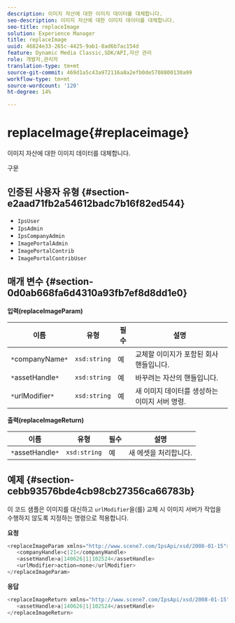 ```yaml
---
description: 이미지 자산에 대한 이미지 데이터를 대체합니다.
seo-description: 이미지 자산에 대한 이미지 데이터를 대체합니다.
seo-title: replaceImage
solution: Experience Manager
title: replaceImage
uuid: 46824e33-265c-4425-9ab1-8ad6b7ac154d
feature: Dynamic Media Classic,SDK/API,자산 관리
role: 개발자,관리자
translation-type: tm+mt
source-git-commit: 469d1a5c43a972116a8a2efb0de5708800130a99
workflow-type: tm+mt
source-wordcount: '120'
ht-degree: 14%

---
```



# replaceImage{#replaceimage}

이미지 자산에 대한 이미지 데이터를 대체합니다.

구문

## 인증된 사용자 유형 {#section-e2aad71fb2a54612badc7b16f82ed544}

* `IpsUser`
* `IpsAdmin`
* `IpsCompanyAdmin`
* `ImagePortalAdmin`
* `ImagePortalContrib`
* `ImagePortalContribUser`

## 매개 변수 {#section-0d0ab668fa6d4310a93fb7ef8d8dd1e0}

**입력(replaceImageParam)**

| 이름 | 유형 | 필수 | 설명 |
|---|---|---|---|
| `*`companyName`*` | `xsd:string` | 예 | 교체할 이미지가 포함된 회사 핸들입니다. |
| `*`assetHandle`*` | `xsd:string` | 예 | 바꾸려는 자산의 핸들입니다. |
| `*`urlModifier`*` | `xsd:string` | 예 | 새 이미지 데이터를 생성하는 이미지 서버 명령. |

**출력(replaceImageReturn)**

| 이름 | 유형 | 필수 | 설명 |
|---|---|---|---|
| `*`assetHandle`*` | `xsd:string` | 예 | 새 에셋을 처리합니다. |

## 예제 {#section-cebb93576bde4cb98cb27356ca66783b}

이 코드 샘플은 이미지를 대신하고 `urlModifier`을(를) 교체 시 이미지 서버가 작업을 수행하지 않도록 지정하는 명령으로 적용합니다.

**요청**

```java
<replaceImageParam xmlns="http://www.scene7.com/IpsApi/xsd/2008-01-15">
   <companyHandle>c|21</companyHandle>
   <assetHandle>a|140626|1|102524</assetHandle>
   <urlModifier>action=none</urlModifier>
</replaceImageParam>
```

**응답**

```java
<replaceImageReturn xmlns="http://www.scene7.com/IpsApi/xsd/2008-01-15">
   <assetHandle>a|140626|1|102524</assetHandle>
</replaceImageReturn>
```

